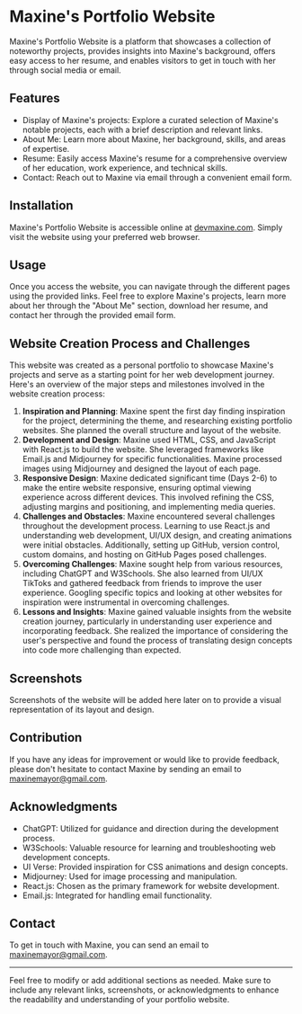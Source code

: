 # Maxine's Portfolio Website

Maxine's Portfolio Website is a platform that showcases a collection of noteworthy projects, provides insights into Maxine's background, offers easy access to her resume, and enables visitors to get in touch with her through social media or email.

## Features

- Display of Maxine's projects: Explore a curated selection of Maxine's notable projects, each with a brief description and relevant links.
- About Me: Learn more about Maxine, her background, skills, and areas of expertise.
- Resume: Easily access Maxine's resume for a comprehensive overview of her education, work experience, and technical skills.
- Contact: Reach out to Maxine via email through a convenient email form.

## Installation

Maxine's Portfolio Website is accessible online at [devmaxine.com](https://devmaxine.com). Simply visit the website using your preferred web browser.

## Usage

Once you access the website, you can navigate through the different pages using the provided links. Feel free to explore Maxine's projects, learn more about her through the "About Me" section, download her resume, and contact her through the provided email form.

## Website Creation Process and Challenges

This website was created as a personal portfolio to showcase Maxine's projects and serve as a starting point for her web development journey. Here's an overview of the major steps and milestones involved in the website creation process:

1. **Inspiration and Planning**: Maxine spent the first day finding inspiration for the project, determining the theme, and researching existing portfolio websites. She planned the overall structure and layout of the website.
2. **Development and Design**: Maxine used HTML, CSS, and JavaScript with React.js to build the website. She leveraged frameworks like Email.js and Midjourney for specific functionalities. Maxine processed images using Midjourney and designed the layout of each page.
3. **Responsive Design**: Maxine dedicated significant time (Days 2-6) to make the entire website responsive, ensuring optimal viewing experience across different devices. This involved refining the CSS, adjusting margins and positioning, and implementing media queries.
4. **Challenges and Obstacles**: Maxine encountered several challenges throughout the development process. Learning to use React.js and understanding web development, UI/UX design, and creating animations were initial obstacles. Additionally, setting up GitHub, version control, custom domains, and hosting on GitHub Pages posed challenges.
5. **Overcoming Challenges**: Maxine sought help from various resources, including ChatGPT and W3Schools. She also learned from UI/UX TikToks and gathered feedback from friends to improve the user experience. Googling specific topics and looking at other websites for inspiration were instrumental in overcoming challenges.
6. **Lessons and Insights**: Maxine gained valuable insights from the website creation journey, particularly in understanding user experience and incorporating feedback. She realized the importance of considering the user's perspective and found the process of translating design concepts into code more challenging than expected.

## Screenshots

Screenshots of the website will be added here later on to provide a visual representation of its layout and design.

## Contribution

If you have any ideas for improvement or would like to provide feedback, please don't hesitate to contact Maxine by sending an email to maxinemayor@gmail.com.

## Acknowledgments

- ChatGPT: Utilized for guidance and direction during the development process.
- W3Schools: Valuable resource for learning and troubleshooting web development concepts.
- UI Verse: Provided inspiration for CSS animations and design concepts.
- Midjourney: Used for image processing and manipulation.
- React.js: Chosen as the primary framework for website development.
- Email.js: Integrated for handling email functionality.

## Contact

To get in touch with Maxine, you can send an email to maxinemayor@gmail.com.

---

Feel free to modify or add additional sections as needed. Make sure to include any relevant links, screenshots, or acknowledgments to enhance the readability and understanding of your portfolio website.
